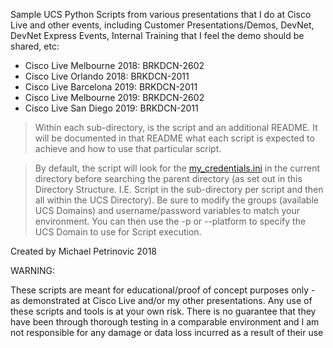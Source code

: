 Sample UCS Python Scripts from various presentations that I do at Cisco Live and other events, including Customer Presentations/Demos, DevNet, DevNet Express Events, Internal Training that I feel the demo should be shared, etc:

* Cisco Live Melbourne 2018: BRKDCN-2602
* Cisco Live Orlando 2018: BRKDCN-2011
* Cisco Live Barcelona 2019: BRKDCN-2011
* Cisco Live Melbourne 2019: BRKDCN-2602
* Cisco Live San Diego 2019: BRKDCN-2011

> Within each sub-directory, is the script and an additional README. It will be documented in that README what each script is expected to achieve and how to use that particular script.

> By default, the script will look for the [my_credentials.ini](https://github.com/mipetrin/UCS/blob/master/my_credentials.ini) in the current directory before searching the parent directory (as set out in this Directory Structure. I.E. Script in the sub-directory per script and then all within the UCS Directory). Be sure to modify the groups (available UCS Domains) and username/password variables to match your environment. You can then use the -p or --platform to specify the UCS Domain to use for Script execution.


Created by Michael Petrinovic 2018

WARNING:

These scripts are meant for educational/proof of concept purposes only - as demonstrated at Cisco Live and/or my other presentations. Any use of these scripts and tools is at your own risk. There is no guarantee that they have been through thorough testing in a comparable environment and I am not responsible for any damage or data loss incurred as a result of their use
